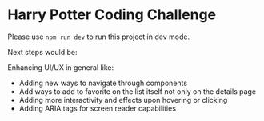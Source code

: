 # Harry Potter Coding Challenge

Please use `npm run dev` to run this project in dev mode.

Next steps would be:

Enhancing UI/UX in general like:
 - Adding new ways to navigate through components
 - Add ways to add to favorite on the list itself not only on the details page
 - Adding more interactivity and effects upon hovering or clicking
 - Adding ARIA tags for screen reader capabilities
